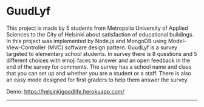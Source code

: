 # GuudLyf

This project is made by 5 students from Metropolia University of Applied Sciences
to the City of Helsinki about satisfaction of educational buildings. In this project was
implemented by Node.js and MongoDB using Model-View-Controller (MVC) software design pattern.
GuudLyf is a survey targeted to elementary school students. In survey there is 8 questions
and 5 different choices with emoji faces to answer and an open feedback in the end of the survey
for comments. The survey has a school name and class that you can set up and whether you are a student or
a staff. There is also an easy mode designed for first graders to help them answer the survey.

Demo: https://helsinkigoodlife.herokuapp.com/
  
  
---

